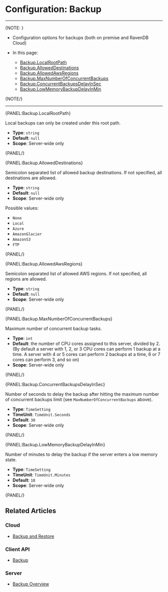 # Configuration: Backup

---

{NOTE: }

* Configuration options for backups (both on premise and RavenDB Cloud)  

* In this page:  
    * [Backup.LocalRootPath](../../server/configuration/backup-configuration#backup.localrootpath)  
    * [Backup.AllowedDestinations](../../server/configuration/backup-configuration#backup.alloweddestinations)  
    * [Backup.AllowedAwsRegions](../../server/configuration/backup-configuration#backup.allowedawsregions)  
    * [Backup.MaxNumberOfConcurrentBackups](../../server/configuration/backup-configuration#backup.maxnumberofconcurrentbackups)  
    * [Backup.ConcurrentBackupsDelayInSec](../../server/configuration/backup-configuration#backup.concurrentbackupsdelayinsec)  
    * [Backup.LowMemoryBackupDelayInMin](../../server/configuration/backup-configuration#backup.lowmemorybackupdelayinmin)  

{NOTE/}

---

{PANEL:Backup.LocalRootPath}

Local backups can only be created under this root path.  

- **Type**: `string`  
- **Default**: `null`  
- **Scope**: Server-wide only  

{PANEL/}

{PANEL:Backup.AllowedDestinations}

Semicolon separated list of allowed backup destinations. If not specified, all destinations are allowed.   

- **Type**: `string`  
- **Default**: `null`  
- **Scope**: Server-wide only  

Possible values:  

- `None`  
- `Local`  
- `Azure`  
- `AmazonGlacier`  
- `AmazonS3`  
- `FTP`  

{PANEL/}

{PANEL:Backup.AllowedAwsRegions}

Semicolon separated list of allowed AWS regions. If not specified, all regions are allowed.  

- **Type**: `string`  
- **Default**: `null`  
- **Scope**: Server-wide only  

{PANEL/}

{PANEL:Backup.MaxNumberOfConcurrentBackups}

Maximum number of concurrent backup tasks.  

- **Type**: `int`  
- **Default**: the number of CPU cores assigned to this server, divided by 2.  
  (By default a server with 1, 2, or 3 CPU cores can perform 1 backup at a time. A server with 4 or 5 cores can perform 2 backups at a time, 6 or 7 cores can perform 3, and so on)
- **Scope**: Server-wide only  

{PANEL/}

{PANEL:Backup.ConcurrentBackupsDelayInSec}

Number of seconds to delay the backup after hitting the maximum number of concurrent backups limit (see `MaxNumberOfConcurrentBackups` above).  

- **Type**: `TimeSetting`  
- **TimeUnit**: `TimeUnit.Seconds`  
- **Default**: `30`  
- **Scope**: Server-wide only  

{PANEL/}

{PANEL:Backup.LowMemoryBackupDelayInMin}

Number of minutes to delay the backup if the server enters a low memory state.  

- **Type**: `TimeSetting`  
- **TimeUnit**: `TimeUnit.Minutes`  
- **Default**: `10`  
- **Scope**: Server-wide only  

{PANEL/}

## Related Articles  

### Cloud  
- [Backup and Restore](../../cloud/cloud-backup-and-restore)  

### Client API  
- [Backup](../../client-api/operations/maintenance/backup/backup)  

### Server  
- [Backup Overview](../../server/ongoing-tasks/backup-overview)  
